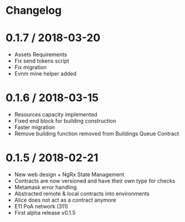 # Changelog

0.1.7 / 2018-03-20
==================

  * Assets Requirements
  * Fix send tokens script
  * Fix migration
  * Evnm mine helper added

0.1.6 / 2018-03-15
==================

  * Resources capacity implemented
  * Fixed end block for building construction
  * Faster migration
  * Remove building function removed from Buildings Queue Contract

0.1.5 / 2018-02-21
==================

  * New web design + NgRx State Management
  * Contracts are now versioned and have their own type for checks
  * Metamask error handling
  * Abstracted remote & local contracts into environments
  * Alice does not act as a contract anymore
  * E11 PoA network (311)
  * First alpha release v0.1.5
